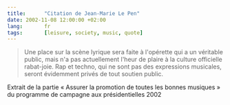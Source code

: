 ```yaml
---
title:      "Citation de Jean-Marie Le Pen"
date: 2002-11-08 12:00:00 +02:00
lang:       fr
tags:       [leisure, society, music, quote]
---
```


> Une place sur la scène lyrique sera faite à l'opérette qui a un véritable public, mais n'a pas actuellement l'heur de plaire à la culture officielle rabat-joie. Rap et techno, qui ne sont pas des expressions musicales, seront évidemment privés de tout soutien public.

Extrait de la partie « Assurer la promotion de toutes les bonnes musiques » du programme de campagne aux présidentielles 2002
